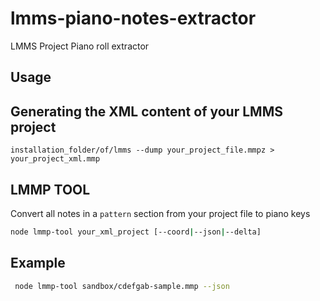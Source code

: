 # lmms-piano-notes-extractor

LMMS Project Piano roll extractor

## Usage

## Generating the XML content of your LMMS project
```
installation_folder/of/lmms --dump your_project_file.mmpz > your_project_xml.mmp
```

## LMMP TOOL
Convert all notes in a `pattern` section from your project file to piano keys
```bash
node lmmp-tool your_xml_project [--coord|--json|--delta]
```

## Example
```bash
 node lmmp-tool sandbox/cdefgab-sample.mmp --json
```